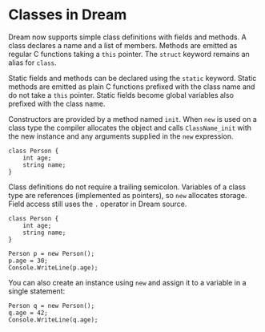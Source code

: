 # Classes in Dream

Dream now supports simple class definitions with fields and methods.
A class declares a name and a list of members. Methods are emitted as
regular C functions taking a `this` pointer. The `struct` keyword remains
an alias for `class`.

Static fields and methods can be declared using the `static` keyword. Static
methods are emitted as plain C functions prefixed with the class name and do not
take a `this` pointer. Static fields become global variables also prefixed with
the class name.

Constructors are provided by a method named `init`. When `new` is used on a
class type the compiler allocates the object and calls `ClassName_init` with the
new instance and any arguments supplied in the `new` expression.

```
class Person {
    int age;
    string name;
}
```

Class definitions do not require a trailing semicolon. Variables of a class
type are references (implemented as pointers), so `new` allocates storage.
Field access still uses the `.` operator in Dream source.

```
class Person {
    int age;
    string name;
}

Person p = new Person();
p.age = 30;
Console.WriteLine(p.age);
```

You can also create an instance using `new` and assign it to a variable in a single statement:

```
Person q = new Person();
q.age = 42;
Console.WriteLine(q.age);
```
